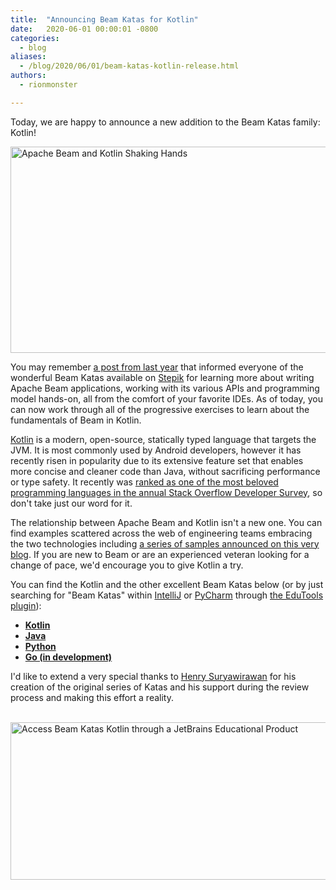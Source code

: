 ```yaml
---
title:  "Announcing Beam Katas for Kotlin"
date:   2020-06-01 00:00:01 -0800
categories:
  - blog
aliases:
  - /blog/2020/06/01/beam-katas-kotlin-release.html
authors:
  - rionmonster

---
```

<!--
Licensed under the Apache License, Version 2.0 (the "License");
you may not use this file except in compliance with the License.
You may obtain a copy of the License at

http://www.apache.org/licenses/LICENSE-2.0

Unless required by applicable law or agreed to in writing, software
distributed under the License is distributed on an "AS IS" BASIS,
WITHOUT WARRANTIES OR CONDITIONS OF ANY KIND, either express or implied.
See the License for the specific language governing permissions and
limitations under the License.
-->

Today, we are happy to announce a new addition to the Beam Katas family: Kotlin!

<!--more-->

<img src="/images/blog/beam-katas-kotlin-release/beam-and-kotlin.png" alt="Apache Beam and Kotlin Shaking Hands" height="330" width="800" >

You may remember [a post from last year](/blog/beam-kata-release) that informed everyone of the wonderful Beam Katas available on [Stepik](https://stepik.org)
for learning more about writing Apache Beam applications, working with its various APIs and programming model
hands-on, all from the comfort of your favorite IDEs. As of today, you can now work through all of the progressive
exercises to learn about the fundamentals of Beam in Kotlin.

[Kotlin](https://kotlinlang.org) is a modern, open-source, statically typed language that targets the JVM. It is most commonly used by
Android developers, however it has recently risen in popularity due to its extensive feature set that enables
more concise and cleaner code than Java, without sacrificing performance or type safety. It recently was [ranked
as one of the most beloved programming languages in the annual Stack Overflow Developer Survey](https://insights.stackoverflow.com/survey/2020#technology-most-loved-dreaded-and-wanted-languages-loved), so don't take
just our word for it.

The relationship between Apache Beam and Kotlin isn't a new one. You can find examples scattered across the web
of engineering teams embracing the two technologies including [a series of samples announced on this very blog](/blog/beam-kotlin/).
If you are new to Beam or are an experienced veteran looking for a change of pace, we'd encourage you to give
Kotlin a try.

You can find the Kotlin and the other excellent Beam Katas below (or by just searching for "Beam Katas" within
[IntelliJ](https://www.jetbrains.com/education/download/#section=idea) or [PyCharm](https://www.jetbrains.com/education/download/#section=pycharm-edu) through [the EduTools plugin](https://plugins.jetbrains.com/plugin/10081-edutools)):

- [**Kotlin**](https://stepik.org/course/72488)
- [**Java**](https://stepik.org/course/54530)
- [**Python**](https://stepik.org/course/54532)
- [**Go (in development)**](https://stepik.org/course/70387)

I'd like to extend a very special thanks to [Henry Suryawirawan](https://twitter.com/henry_ken) for his creation of the original series of Katas
and his support during the review process and making this effort a reality.

<br />

<img src="/images/blog/beam-katas-kotlin-release/beam-katas-in-edutools.png" alt="Access Beam Katas Kotlin through a JetBrains Educational Product" height="252" width="800" >
